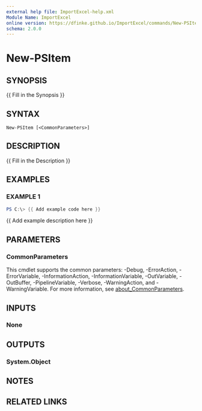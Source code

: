 ```yaml
---
external help file: ImportExcel-help.xml
Module Name: ImportExcel
online version: https://dfinke.github.io/ImportExcel/commands/New-PSItem
schema: 2.0.0
---
```


# New-PSItem

## SYNOPSIS
{{ Fill in the Synopsis }}

## SYNTAX

```
New-PSItem [<CommonParameters>]
```

## DESCRIPTION
{{ Fill in the Description }}

## EXAMPLES

### EXAMPLE 1

```powershell
PS C:\> {{ Add example code here }}
```

{{ Add example description here }}

## PARAMETERS

### CommonParameters
This cmdlet supports the common parameters: -Debug, -ErrorAction, -ErrorVariable, -InformationAction, -InformationVariable, -OutVariable, -OutBuffer, -PipelineVariable, -Verbose, -WarningAction, and -WarningVariable. For more information, see [about_CommonParameters](http://go.microsoft.com/fwlink/?LinkID=113216).

## INPUTS

### None

## OUTPUTS

### System.Object
## NOTES

## RELATED LINKS
